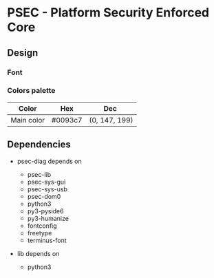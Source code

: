 # PSEC - Platform Security Enforced Core

## Design

### Font

### Colors palette

| Color | Hex | Dec |
|--|--|--|
| Main color | #0093c7 | (0, 147, 199) |

## Dependencies

- psec-diag depends on
  - psec-lib
  - psec-sys-gui
  - psec-sys-usb
  - psec-dom0
  - python3
  - py3-pyside6 
  - py3-humanize 
  - fontconfig 
  - freetype 
  - terminus-font

- lib depends on
  - python3